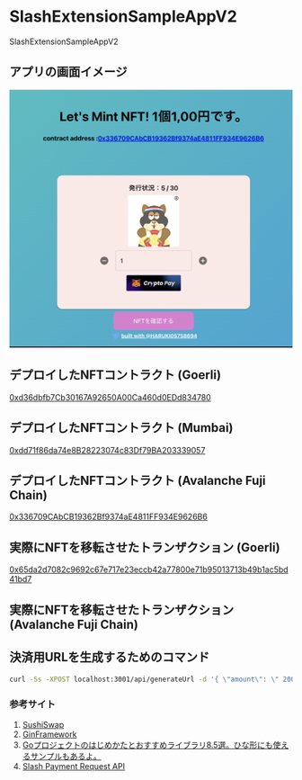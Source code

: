 # SlashExtensionSampleAppV2

SlashExtensionSampleAppV2

## アプリの画面イメージ

![](./docs/init.png)

## デプロイしたNFTコントラクト (Goerli)

[0xd36dbfb7Cb30167A92650A00Ca460d0EDd834780](https://goerli.etherscan.io/address/0xd36dbfb7Cb30167A92650A00Ca460d0EDd834780#code)

## デプロイしたNFTコントラクト (Mumbai)

[0xdd71f86da74e8B28223074c83Df79BA203339057](https://goerli.etherscan.io/address/0xdd71f86da74e8B28223074c83Df79BA203339057)

## デプロイしたNFTコントラクト (Avalanche Fuji Chain)

[0x336709CAbCB19362Bf9374aE4811FF934E9626B6](https://testnet.snowtrace.io/address/0x336709CAbCB19362Bf9374aE4811FF934E9626B6#code)

## 実際にNFTを移転させたトランザクション (Goerli)

[0x65da2d7082c9692c67e717e23eccb42a77800e71b95013713b49b1ac5bd41bd7](https://goerli.etherscan.io/tx/0x65da2d7082c9692c67e717e23eccb42a77800e71b95013713b49b1ac5bd41bd7)

## 実際にNFTを移転させたトランザクション (Avalanche Fuji Chain)

[]()

## 決済用URLを生成するためのコマンド

```bash
curl -Ss -XPOST localhost:3001/api/generateUrl -d '{ \"amount\": \" 2000\",  \"amount_type\": \"JPY\", \"ext_reserved\": \"0x\", \"ext_description\": \"テストです。\" }'
```

### 参考サイト

1. [SushiSwap](https://app.sushi.com/swap?inputCurrency=ETH&outputCurrency=0x3813e82e6f7098b9583FC0F33a962D02018B6803&chainId=80001)
2. [GinFramework](https://gin-gonic.com/ja/docs/quickstart/)
3. [Goプロジェクトのはじめかたとおすすめライブラリ8.5選。ひな形にも使えるサンプルもあるよ。](https://qiita.com/yagi_eng/items/65cd812107362d36ae86)
4. [Slash Payment Request API](https://slash-fi.gitbook.io/docs/integration-guide/apis/payment-request-api)